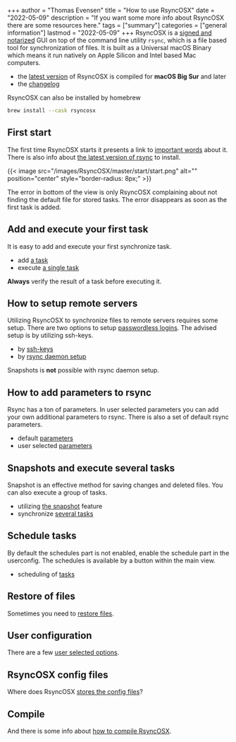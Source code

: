 +++
author = "Thomas Evensen"
title = "How to use RsyncOSX"
date = "2022-05-09"
description = "If you want some more info about RsyncOSX there are some resources here."
tags = ["summary"]
categories = ["general information"]
lastmod = "2022-05-09"
+++
RsyncOSX is a [signed and notarized](/post/notarized/) GUI on top of the command line utility `rsync`, which is a file based tool for synchronization of files. It is built as a Universal macOS Binary which means it run natively on Apple Silicon and Intel based Mac computers.

- the [latest version](https://github.com/rsyncOSX/RsyncOSX/releases) of RsyncOSX is compiled for **macOS Big Sur** and later
- the [changelog](/post/changelog/)

RsyncOSX can also be installed by homebrew
```bash
brew install --cask rsyncosx
```

## First start

The first time RsyncOSX starts it presents a link to [important words](/post/important/) about it. There is also info about [the latest version of rsync](/post/rsync/) to install.

{{< image src="/images/RsyncOSX/master/start/start.png" alt="" position="center" style="border-radius: 8px;" >}}

The error in bottom of the view is only RsyncOSX complaining about not finding the default file for stored tasks. The error disappears as soon as the first task is added.


## Add and execute your first task

It is easy to add and execute your first synchronize task.

- add [a task](/post/addconfigurations/)
- execute [a single task](/post/singletask/)

**Always** verify the result of a task before executing it.

## How to setup remote servers

Utilizing RsyncOSX to synchronize files to remote servers requires some setup. There are two options to setup [passwordless logins](/post/remotelogins/). The advised setup is by utilizing ssh-keys.

- by [ssh-keys](/post/ssh/)
- by [rsync daemon setup](/post/rsyncdaemon/)

Snapshots is **not** possible with rsync daemon setup.

## How to add parameters to rsync

Rsync has a ton of parameters. In user selected parameters you can add your own additional parameters to rsync. There is also a set of default rsync parameters.

- default [parameters](/post/rsyncparameters)
- user selected [parameters](/post/userparameters/)

## Snapshots and execute several tasks

Snapshot is an effective method for saving changes and deleted files. You can also execute a group of tasks.

- utilizing [the snapshot](/post/snapshots/) feature
- synchronize [several tasks](/post/severaltasks/)

## Schedule tasks

By default the schedules part is not enabled, enable the schedule part in the userconfig. The schedules is available by a button within the main view.

- scheduling of [tasks](/post/scheduletasks/)

## Restore of files

Sometimes you need to [restore files](/post/restore/).

## User configuration

There are a few [user selected options](/post/userconfiguration/).

## RsyncOSX config files

Where does RsyncOSX [stores the config files](/post/configfiles/)?

## Compile

And there is some info about [how to compile RsyncOSX](/post/compile/).
